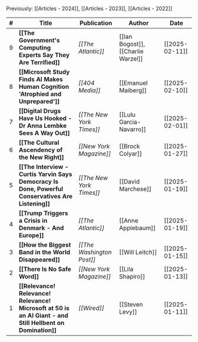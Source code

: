 Previously: [[Articles - 2024]], [[Articles - 2023]], [[Articles - 2022]]

| #   | Title                                                                                                      | Publication               | Author                             | Date           |
| --- | ---------------------------------------------------------------------------------------------------------- | ------------------------- | ---------------------------------- | -------------- |
| 9   | **[[The Government's Computing Experts Say They Are Terrified]]**                                          | *[[The Atlantic]]*        | [[Ian Bogost]], [[Charlie Warzel]] | [[2025-02-11]] |
| 8   | **[[Microsoft Study Finds AI Makes Human Cognition 'Atrophied and Unprepared']]**                          | *[[404 Media]]*           | [[Emanuel Maiberg]]                | [[2025-02-10]] |
| 7   | **[[Digital Drugs Have Us Hooked - Dr Anna Lembke Sees A Way Out]]**                                       | *[[The New York Times]]*  | [[Lulu Garcia-Navarro]]            | [[2025-02-01]] |
| 6   | **[[The Cultural Ascendency of the New Right]]**                                                           | *[[New York Magazine]]*   | [[Brock Colyar]]                   | [[2025-01-27]] |
| 5   | **[[The Interview - Curtis Yarvin Says Democracy Is Done, Powerful Conservatives Are Listening]]**         | *[[The New York Times]]*  | [[David Marchese]]                 | [[2025-01-19]] |
| 4   | **[[Trump Triggers a Crisis in Denmark - And Europe]]**                                                    | *[[The Atlantic]]*        | [[Anne Applebaum]]                 | [[2025-01-19]] |
| 3   | **[[How the Biggest Band in the World Disappeared]]**                                                      | *[[The Washington Post]]* | [[Will Leitch]]                    | [[2025-01-15]] |
| 2   | **[[There Is No Safe Word]]**                                                                              | *[[New York Magazine]]*   | [[Lila Shapiro]]                   | [[2025-01-13]] |
| 1   | **[[Relevance! Relevance! Relevance! Microsoft at 50 is an AI Giant - and Still Hellbent on Domination]]** | *[[Wired]]*               | [[Steven Levy]]                    | [[2025-01-11]] |
